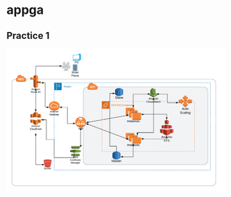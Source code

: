 # appga

## Practice 1

![Infraestructure](https://github.com/libanaabdul/appga/blob/main/Infraestructure.png)
